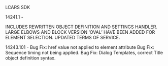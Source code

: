 LCARS SDK 

14241.1 - 

INCLUDES REWRITTEN OBJECT DEFINITION AND SETTINGS HANDLER. 
LARGE ELBOWS AND BLOCK VERSION ‘OVAL’ HAVE BEEN ADDED FOR 
ELEMENT SELECTION. UPDATED TERMS OF SERVICE.

14243.101 -
Bug Fix:  href value not applied to element attribute
Bug Fix:  Sequence timing not being applied.
Bug Fix:  Dialog Templates, correct Title object definition syntax.


